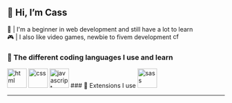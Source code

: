 ## 👋 Hi, I’m Cass
🌱 | I'm a beginner in web development and still have a lot to learn 
<br>
🎮 | I also like video games, newbie to fivem development 
<picture>
  <img alt="cfx.re" src="https://forum.cfx.re/uploads/default/original/2X/a/a55c1dc01f0e5bf2ec6892abd0c2bc9adaedc2b9.png" height=15 width=15>
</picture>
<br>
### 📖 The different coding languages I use and learn
<picture>
  <img alt="html" src="https://cdn.jsdelivr.net/gh/devicons/devicon/icons/html5/html5-plain.svg" height=45 width=45>
</picture>
<picture>
  <img alt="css" src="https://cdn.jsdelivr.net/gh/devicons/devicon/icons/css3/css3-plain.svg" height=45 width=45>
</picture>
<picture>
  <img alt="javascript" src="https://cdn.jsdelivr.net/gh/devicons/devicon/icons/javascript/javascript-plain.svg" height=45 width=45>
</picture>
<!---<picture>
  <img alt="lua" src="https://cdn.jsdelivr.net/gh/devicons/devicon/icons/lua/lua-plain-wordmark.svg" height=45 width=45>
</picture>--->
### 🧰 Extensions I use
<picture>
  <img alt="sass" src="https://cdn.jsdelivr.net/gh/devicons/devicon/icons/sass/sass-original.svg" height=45 width=45>
</picture>
<hr>



<!---
casl0x/casl0x is a ✨ special ✨ repository because its `README.md` (this file) appears on your GitHub profile.
You can click the Preview link to take a look at your changes.
--->
